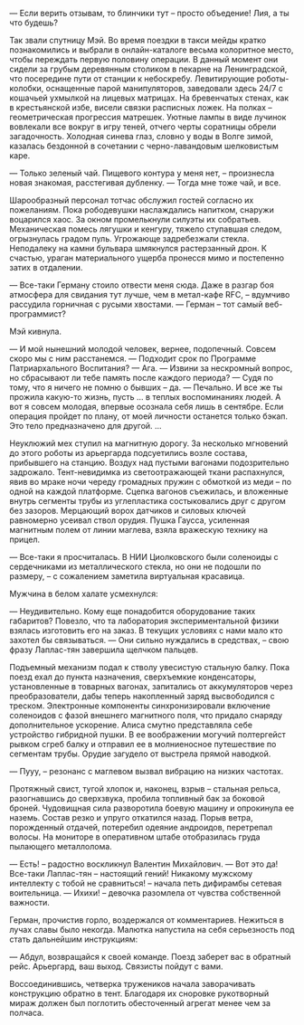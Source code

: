 — Если верить отзывам, то блинчики тут – просто объедение! Лия, а ты что будешь? 

Так звали спутницу Мэй. Во время поездки в такси мейды кратко познакомились и выбрали в онлайн-каталоге весьма колоритное место, чтобы переждать первую половину операции. В данный момент они сидели за грубым деревянным столиком в пекарне на Ленинградской, что посередине пути от станции к небоскребу. Левитирующие роботы-колобки, оснащенные парой манипуляторов, заведовали здесь 24/7 с кошачьей ухмылкой на лицевых матрицах. На бревенчатых стенах, как в крестьянской избе, висели связки расписных ложек. На полках – геометрическая прогрессия матрешек. Уютные лампы в виде лучинок вовлекали все вокруг в игру теней, отчего черты соратницы обрели загадочность. Холодная синева глаз, словно у воды в Волге зимой, казалась бездонной в сочетании с черно-лавандовым шелковистым каре.

— Только зеленый чай. Пищевого контура у меня нет, – произнесла новая знакомая, расстегивая дубленку.
— Тогда мне тоже чай, и все.

Шарообразный персонал тотчас обслужил гостей согласно их пожеланиям. Пока рободевушки наслаждались напитком, снаружи воцарился хаос. За окном промелькнули силуэты их собратьев. Механическая помесь лягушки и кенгуру, тяжело ступавшая следом, огрызнулась градом пуль. Угрожающе задребезжали стекла. Неподалеку на камни бульвара шмякнулся растерзанный дрон. К счастью, ураган материального ущерба пронесся мимо и постепенно затих в отдалении.

— Все-таки Герману стоило отвести меня сюда. Даже в разгар боя атмосфера для свидания тут лучше, чем в метал-кафе RFC, – вдумчиво рассудила горничная с русыми хвостами.
— Герман – тот самый веб-программист?

Мэй кивнула.

— И мой нынешний молодой человек, вернее, подопечный. Совсем скоро мы с ним расстанемся.
— Подходит срок по Программе Патриархального Воспитания?
— Ага.
— Извини за нескромный вопрос, но сбрасывают ли тебе память после каждого периода?
— Судя по тому, что я ничего не помню о бывших – да.
— Печально. И все же ты прожила какую-то жизнь, пусть ... в теплых воспоминаниях людей. А вот я совсем молодая, впервые осознала себя лишь в сентябре. Если операция пройдет по плану, от моей личности останется только бэкап. Это тело предназначено для другой.
...

Неуклюжий мех ступил на магнитную дорогу. За несколько мгновений до этого роботы из арьергарда подсуетились возле состава, прибывшего на станцию. Воздух над пустыми вагонами подозрительно задрожало. Тент-невидимка из светоотражающей ткани распахнулся, явив во мраке ночи череду громадных пружин с обмоткой из меди – по одной на каждой платформе. Сцепка вагонов съежилась, и вложенные внутрь сегменты трубы из углепластика состыковались друг с другом без зазоров. Мерцающий ворох датчиков и силовых ключей равномерно усеивал ствол орудия. Пушка Гаусса, усиленная магнитным полем от линии маглева, взяла вражескую технику на прицел.

— Все-таки я просчиталась. В НИИ Циолковского были соленоиды с сердечниками из металлического стекла, но они не подошли по размеру, – с сожалением заметила виртуальная красавица.

Мужчина в белом халате усмехнулся:

— Неудивительно. Кому еще понадобится оборудование таких габаритов? Повезло, что та лаборатория экспериментальной физики взялась изготовить его на заказ. В текущих условиях с нами мало кто захотел бы связываться.
— Они сильно нуждались в средствах, – свою фразу Лаплас-тян завершила щелчком пальцев.

Подъемный механизм подал к стволу увесистую стальную балку. Пока поезд ехал до пункта назначения, сверхъемкие конденсаторы, установленные в товарных вагонах, запитались от аккумуляторов через преобразователи, дабы теперь накопленный заряд высвободился с треском. Электронные компоненты синхронизировали включение соленоидов с фазой внешнего магнитного поля, что придало снаряду дополнительное ускорение.
Алиса смутно представляла себе устройство гибридной пушки. В ее воображении могучий полтергейст рывком сгреб балку и отправил ее в молниеносное путешествие по сегментам трубы. Орудие загудело от выстрела прямой наводкой. 

— Пууу, – резонанс с маглевом вызвал вибрацию на низких частотах.

Протяжный свист, тугой хлопок и, наконец, взрыв – стальная рельса, разогнавшись до сверхзвука, пробила топливный бак за боковой броней. Чудовищная сила разворотила боевую машину и опрокинула ее наземь. Состав резко и упруго откатился назад. Порыв ветра, порожденный отдачей, потеребил одеяние андроидов, перетрепал волосы. На мониторе в оперативном штабе отобразилась груда пылающего металлолома.

— Есть! – радостно воскликнул Валентин Михайлович.
— Вот это да! Все-таки Лаплас-тян – настоящий гений! Никакому мужскому интеллекту с тобой не сравниться! – начала петь дифирамбы сетевая воительница.
— Ихихи! – девочка разомлела от чувства собственной важности.

Герман, прочистив горло, воздержался от комментариев. Нежиться в лучах славы было некогда. Малютка напустила на себя серьезность под стать дальнейшим инструкциям:

— Абдул, возвращайся к своей команде. Поезд заберет вас в обратный рейс. Арьергард, ваш выход. Связисты пойдут с вами.

Воссоединившись, четверка тружеников начала заворачивать конструкцию обратно в тент. Благодаря их сноровке рукотворный мираж должен был поглотить обесточенный агрегат менее чем за полчаса.
